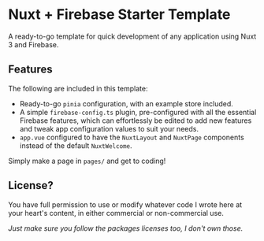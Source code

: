 # Nuxt + Firebase Starter Template

A ready-to-go template for quick development of any application using Nuxt 3 and Firebase.

## Features

The following are included in this template:

- Ready-to-go `pinia` configuration, with an example store included.
- A simple `firebase-config.ts` plugin, pre-configured with all the essential Firebase features, which can effortlessly be edited to add new features and tweak app configuration values to suit your needs.
- `app.vue` configured to have the `NuxtLayout` and `NuxtPage` components instead of the default `NuxtWelcome`.

Simply make a page in `pages/` and get to coding!

## License?

You have full permission to use or modify whatever code I wrote here at your heart's content, in either commercial or non-commercial use.

_Just make sure you follow the packages licenses too, I don't own those._

